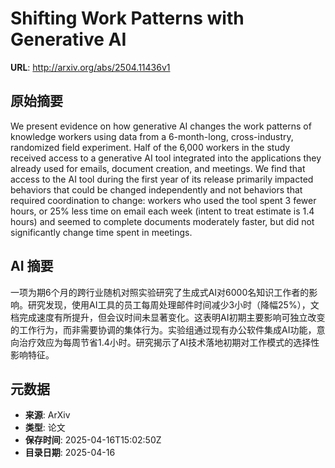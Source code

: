 # Shifting Work Patterns with Generative AI

**URL**: http://arxiv.org/abs/2504.11436v1

## 原始摘要

We present evidence on how generative AI changes the work patterns of
knowledge workers using data from a 6-month-long, cross-industry, randomized
field experiment. Half of the 6,000 workers in the study received access to a
generative AI tool integrated into the applications they already used for
emails, document creation, and meetings. We find that access to the AI tool
during the first year of its release primarily impacted behaviors that could be
changed independently and not behaviors that required coordination to change:
workers who used the tool spent 3 fewer hours, or 25% less time on email each
week (intent to treat estimate is 1.4 hours) and seemed to complete documents
moderately faster, but did not significantly change time spent in meetings.


## AI 摘要

一项为期6个月的跨行业随机对照实验研究了生成式AI对6000名知识工作者的影响。研究发现，使用AI工具的员工每周处理邮件时间减少3小时（降幅25%），文档完成速度有所提升，但会议时间未显著变化。这表明AI初期主要影响可独立改变的工作行为，而非需要协调的集体行为。实验组通过现有办公软件集成AI功能，意向治疗效应为每周节省1.4小时。研究揭示了AI技术落地初期对工作模式的选择性影响特征。

## 元数据

- **来源**: ArXiv
- **类型**: 论文
- **保存时间**: 2025-04-16T15:02:50Z
- **目录日期**: 2025-04-16
